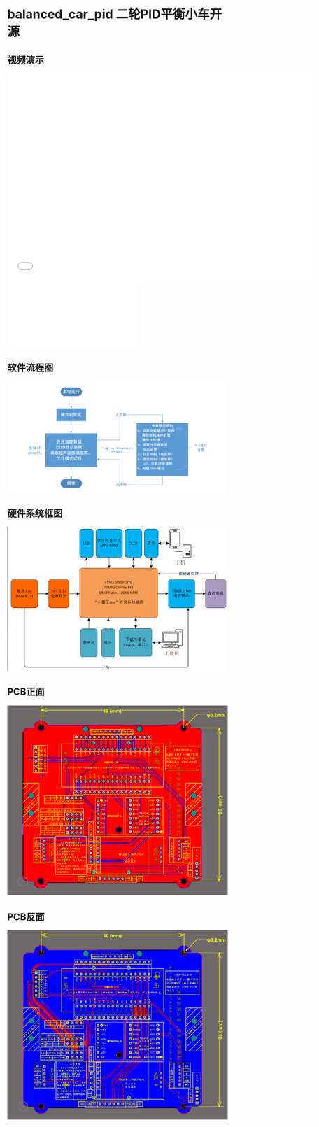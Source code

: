 # balanced_car_pid  二轮PID平衡小车开源
## 视频演示

<iframe src="//player.bilibili.com/player.html?aid=720018804&bvid=BV1qQ4y1Y7V2&cid=395043780&page=1" scrolling="no" border="0" frameborder="no" framespacing="0" allowfullscreen="true"  width="700px" height="472px"> </iframe>

<iframe src="//player.bilibili.com/player.html?aid=830011808&bvid=BV1qu4y1Q7eD&cid=1242271546&page=1" scrolling="no" border="0" frameborder="no" framespacing="0" allowfullscreen="true"> </iframe>

## 软件流程图
![](软件流程图.png)

## 硬件系统框图
![](硬件系统框图.png)

## PCB正面
![](PCB正面.png)

## PCB反面
![](PCB反面.png)
